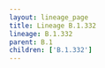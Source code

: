 ```yaml
---
layout: lineage_page
title: Lineage B.1.332
lineage: B.1.332
parent: B.1
children: ['B.1.332']
---
```

